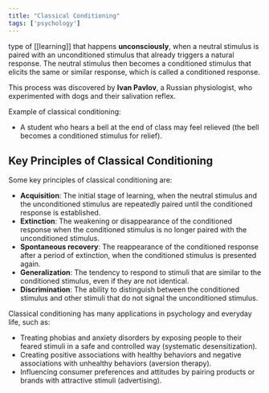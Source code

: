 ```yaml
---
title: "Classical Conditioning"
tags: ['psychology']
---
```


type of [[learning]] that happens **unconsciously**, when a neutral stimulus is paired with an unconditioned stimulus that already triggers a natural response. The neutral stimulus then becomes a conditioned stimulus that elicits the same or similar response, which is called a conditioned response. 

This process was discovered by **Ivan Pavlov**, a Russian physiologist, who experimented with dogs and their salivation reflex. 

Example of classical conditioning:
- A student who hears a bell at the end of class may feel relieved (the bell becomes a conditioned stimulus for relief).


## Key Principles of Classical Conditioning

Some key principles of classical conditioning are:

- **Acquisition**: The initial stage of learning, when the neutral stimulus and the unconditioned stimulus are repeatedly paired until the conditioned response is established.
- **Extinction**: The weakening or disappearance of the conditioned response when the conditioned stimulus is no longer paired with the unconditioned stimulus.
- **Spontaneous recovery**: The reappearance of the conditioned response after a period of extinction, when the conditioned stimulus is presented again.
- **Generalization**: The tendency to respond to stimuli that are similar to the conditioned stimulus, even if they are not identical.
- **Discrimination**: The ability to distinguish between the conditioned stimulus and other stimuli that do not signal the unconditioned stimulus.

Classical conditioning has many applications in psychology and everyday life, such as:

- Treating phobias and anxiety disorders by exposing people to their feared stimuli in a safe and controlled way (systematic desensitization).
- Creating positive associations with healthy behaviors and negative associations with unhealthy behaviors (aversion therapy).
- Influencing consumer preferences and attitudes by pairing products or brands with attractive stimuli (advertising).

